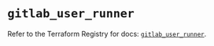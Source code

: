 # `gitlab_user_runner`

Refer to the Terraform Registry for docs: [`gitlab_user_runner`](https://registry.terraform.io/providers/gitlabhq/gitlab/18.1.0/docs/resources/user_runner).
